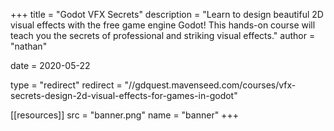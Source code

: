 +++
title = "Godot VFX Secrets"
description = "Learn to design beautiful 2D visual effects with the free game engine Godot! This hands-on course will teach you the secrets of professional and striking visual effects."
author = "nathan"

date = 2020-05-22

type = "redirect"
redirect = "//gdquest.mavenseed.com/courses/vfx-secrets-design-2d-visual-effects-for-games-in-godot"

[[resources]]
  src = "banner.png"
  name = "banner"
+++
